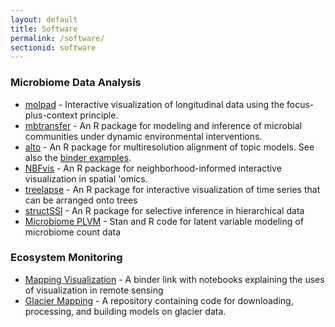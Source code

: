 ```yaml
---
layout: default
title: Software
permalink: /software/
sectionid: software
---
```


### Microbiome Data Analysis

* [molpad](https://kaiyanm.github.io/MolPad/) - Interactive visualization of longitudinal data using the focus-plus-context principle.
* [mbtransfer](https://krisrs1128.github.io/mbtransfer/) - An R package for modeling and inference of microbial communities under dynamic environmental interventions.
* [alto](https://lasy.github.io/alto/) - An R package for multiresolution alignment of topic models. See also the [binder examples](https://mybinder.org/v2/gh/krisrs1128/alto_demo/HEAD?urlpath=rstudio).
* [NBFvis](https://github.com/XTH1114/NBFvis/) - An R package for neighborhood-informed interactive visualization in spatial 'omics.
* [treelapse](https://krisrs1128.github.io/treelapse/) - An R package for interactive visualization of time series that can be arranged onto trees
* [structSSI](https://github.com/krisrs1128/structssi) - An R package for selective inference in hierarchical data
* [Microbiome PLVM](https://github.com/krisrs1128/microbiome_plvm) - Stan and R code for latent variable modeling of microbiome count data

### Ecosystem Monitoring

* [Mapping Visualization](https://mybinder.org/v2/gh/krisrs1128/mappingvis/HEAD) - A binder link with notebooks explaining the uses of visualization in remote sensing
* [Glacier Mapping](https://github.com/krisrs1128/glacier_mapping) - A repository containing code for downloading, processing, and building models on glacier data.
